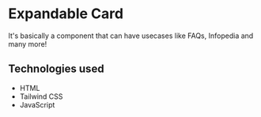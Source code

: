 # Expandable Card
It's basically a component that can have usecases like FAQs, Infopedia and many more!

## Technologies used 
* HTML
* Tailwind CSS
* JavaScript

